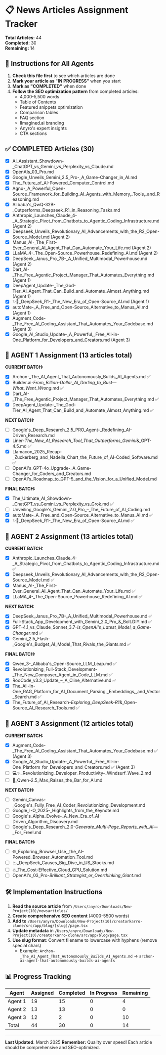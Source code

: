 # 📋 News Articles Assignment Tracker

**Total Articles:** 44  
**Completed:** 30  
**Remaining:** 14  

## 🎯 Instructions for All Agents

1. **Check this file first** to see which articles are done
2. **Mark your article as "IN PROGRESS"** when you start
3. **Mark as "COMPLETED"** when done
4. **Follow the SEO optimization pattern** from completed articles:
   - 4,000-5,500 words
   - Table of Contents
   - Featured snippets optimization
   - Comparison tables
   - FAQ section
   - IImagined.ai branding
   - Anyro's expert insights
   - CTA sections

## ✅ COMPLETED Articles (30)

- [x] AI_Assistant_Showdown-_ChatGPT_vs_Gemini_vs_Perplexity_vs_Claude.md
- [x] OpenAIs_03_Pro.md  
- [x] Google_Unveils_Gemini_2.5_Pro-_A_Game-Changer_in_AI.md
- [x] The_Future_of_AI-Powered_Computer_Control.md
- [x] Agno-_A_Powerful_Open-Source_Framework_for_Building_AI_Agents_with_Memory,_Tools,_and_Reasoning.md
- [x] Alibaba's_QwQ-32B-_Outperforms_Deepseek_R1_in_Reasoning_Tasks.md
- [x] Anthropic_Launches_Claude_4-_A_Strategic_Pivot_from_Chatbots_to_Agentic_Coding_Infrastructure.md (Agent 2)
- [x] Deepseek_Unveils_Revolutionary_AI_Advancements_with_the_R2_Open-Source_Model.md (Agent 2)
- [x] Manus_AI-_The_First-Ever_General_AI_Agent_That_Can_Automate_Your_Life.md (Agent 2)
- [x] LLaMA_4-_The_Open-Source_Powerhouse_Redefining_AI.md (Agent 2)
- [x] DeepSeek_Janus_Pro_7B-_A_Unified_Multimodal_Powerhouse.md (Agent 2)
- [x] Dart_AI-_The_Free_Agentic_Project_Manager_That_Automates_Everything.md (Agent 1)
- [x] DeepAgent_Update-_The_God-Tier_AI_Agent_That_Can_Build_and_Automate_Almost_Anything.md (Agent 1)
- [x] ✨🤖_DeepSeek_R1-_The_New_Era_of_Open-Source_AI.md (Agent 1)
- [x] autoMate-_A_Free_and_Open-Source_Alternative_to_Manus_AI.md (Agent 1)
- [x] Augment_Code-_The_Free_AI_Coding_Assistant_That_Automates_Your_Codebase.md (Agent 3)
- [x] Google_AI_Studio_Update-_A_Powerful,_Free_All-in-One_Platform_for_Developers_and_Creators.md (Agent 3)

## 🔄 AGENT 1 Assignment (13 articles total)

**CURRENT BATCH:**
- [x] Archon-_The_AI_Agent_That_Autonomously_Builds_AI_Agents.md ✅
- [x] Builder.ai-_From_Billion-Dollar_AI_Darling_to_Bust_—_What_Went_Wrong_.md ✅
- [x] Dart_AI-_The_Free_Agentic_Project_Manager_That_Automates_Everything.md ✅
- [x] DeepAgent_Update-_The_God-Tier_AI_Agent_That_Can_Build_and_Automate_Almost_Anything.md ✅

**NEXT BATCH:**
- [ ] Google's_Deep_Research_2.5_PRO_Agent-_Redefining_AI-Driven_Research.md
- [x] Liner-_The_New_AI_Research_Tool_That_Outperforms_Gemini_&_GPT-4.5.md ✅
- [x] Llamacon_2025_Recap-_Zuckerberg_and_Nadella_Chart_the_Future_of_AI-Coded_Software.md ✅
- [ ] OpenAI's_GPT-4o_Upgrade-_A_Game-Changer_for_Coders_and_Creators.md
- [ ] OpenAI's_Roadmap_to_GPT-5_and_the_Vision_for_a_Unified_Model.md

**FINAL BATCH:**
- [x] The_Ultimate_AI_Showdown-_ChatGPT_vs_Gemini_vs_Perplexity_vs_Grok.md ✅
- [ ] Unveiling_Google's_Gemini_2.0_Pro_–_The_Future_of_AI_Coding.md
- [x] autoMate-_A_Free_and_Open-Source_Alternative_to_Manus_AI.md ✅
- [x] ✨🤖_DeepSeek_R1-_The_New_Era_of_Open-Source_AI.md ✅

## 🔄 AGENT 2 Assignment (13 articles total)

**CURRENT BATCH:**
- [x] Anthropic_Launches_Claude_4-_A_Strategic_Pivot_from_Chatbots_to_Agentic_Coding_Infrastructure.md ✅
- [x] Deepseek_Unveils_Revolutionary_AI_Advancements_with_the_R2_Open-Source_Model.md ✅
- [x] Manus_AI-_The_First-Ever_General_AI_Agent_That_Can_Automate_Your_Life.md ✅
- [x] LLaMA_4-_The_Open-Source_Powerhouse_Redefining_AI.md ✅

**NEXT BATCH:**
- [x] DeepSeek_Janus_Pro_7B-_A_Unified_Multimodal_Powerhouse.md ✅
- [x] Full-Stack_App_Development_with_Gemini_2.0_Pro_&_Bolt.DIY.md ✅
- [x] GPT-4.1_vs_Claude_Sonnet_3.7-_Is_OpenAI's_Latest_Model_a_Game-Changer_.md ✅
- [x] Gemini_2.5_Flash-_Google's_Budget_AI_Model_That_Rivals_the_Giants.md ✅

**FINAL BATCH:**
- [x] Qwen_3-_Alibaba's_Open-Source_LLM_Leap.md ✅
- [x] Revolutionizing_Full-Stack_Development-_The_New_Composer_Agent_in_Code_LLM.md ✅
- [x] RooCode_v3.3_Update_–_A_Cline_Alternative.md ✅
- [x] The_All-In-One_RAG_Platform_for_AI_Document_Parsing,_Embeddings,_and_Vector_Search.md ✅
- [x] The_Future_of_AI_Research-_Exploring_DeepSeek-R1_&_Open-Source_AI_Research_Tools.md ✅

## 🔄 AGENT 3 Assignment (12 articles total)

**CURRENT BATCH:**
- [x] Augment_Code-_The_Free_AI_Coding_Assistant_That_Automates_Your_Codebase.md ✅ (Agent 3)
- [x] Google_AI_Studio_Update-_A_Powerful,_Free_All-in-One_Platform_for_Developers_and_Creators.md ✅ (Agent 3)
- [ ] 💻✨_Revolutionizing_Developer_Productivity-_Windsurf_Wave_2.md
- [ ] 🤖_Qwen-2.5_Max_Raises_the_Bar_for_AI.md

**NEXT BATCH:**
- [ ] Gemini_Canvas-_Google's_Fully_Free_AI_Coder_Revolutionizing_Development.md
- [ ] Google_I-O_2025-_Highlights_from_the_Keynote.md
- [ ] Google's_Alpha_Evolve-_A_New_Era_of_AI-Driven_Algorithm_Discovery.md
- [ ] Google's_Deep_Research_2.0-_Generate_Multi-Page_Reports_with_AI_—_For_Free!.md

**FINAL BATCH:**
- [ ] 🌐_Exploring_Browser_Use,_the_AI-Powered_Browser_Automation_Tool.md
- [ ] 📉_DeepSeek_Causes_Big_Dive_in_US_Stocks.md
- [ ] 🔥_The_Cost-Effective_Cloud_GPU_Solution.md
- [ ] OpenAI's_03_Pro-_Brilliant_Strategist_or_Overthinking_Giant_.md

## 🛠️ Implementation Instructions

1. **Read the source article** from `/Users/anyro/Downloads/New-Project(10)/newsarticles/`
2. **Create comprehensive SEO content** (4000-5500 words)
3. **Add to** `/Users/anyro/Downloads/New-Project(10)/creatorkarro-clone/src/app/blog/[slug]/page.tsx`
4. **Update metadata** in `/Users/anyro/Downloads/New-Project(10)/creatorkarro-clone/src/app/blog/page.tsx`
5. **Use slug format**: Convert filename to lowercase with hyphens (remove special chars)
   - Example: `Archon-_The_AI_Agent_That_Autonomously_Builds_AI_Agents.md` → `archon-ai-agent-that-autonomously-builds-ai-agents`

## 📊 Progress Tracking

| Agent | Assigned | Completed | In Progress | Remaining |
|-------|----------|-----------|-------------|-----------|
| Agent 1 | 19 | 15 | 0 | 4 |
| Agent 2 | 13 | 13 | 0 | 0 |
| Agent 3 | 12 | 2 | 0 | 10 |
| Total | 44 | 30 | 0 | 14 |

---

**Last Updated:** March 2025
**Remember:** Quality over speed! Each article should be comprehensive and SEO-optimized.